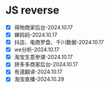 # JS reverse
- [x] 得物商家后台-2024.10.17
- [x] 蝉妈妈-2024.10.17
- [x] 抖店、电商罗盘、千川数据-2024.10.17
- [x] we分析-2024.10.17
- [x] 淘宝生意参谋-2024.10.17
- [x] 拼多多商家后台-2024.10.17
- [x] 有道翻译-2024.10.17
- [x] 淘宝直播-2024.10.29
